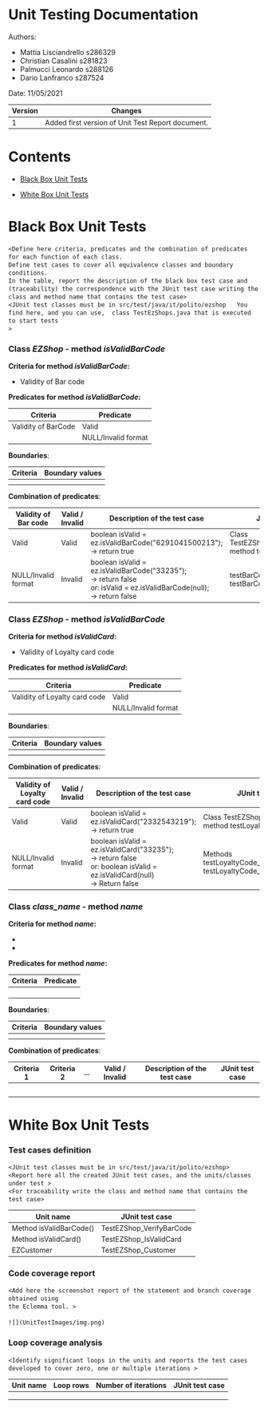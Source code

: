 # Unit Testing Documentation

Authors:
- Mattia Lisciandrello s286329
- Christian Casalini s281823
- Palmucci Leonardo s288126
- Dario Lanfranco s287524

Date: 11/05/2021

| Version | Changes |
| ------- |---------|
| 1 | Added first version of Unit Test Report document. |


# Contents

- [Black Box Unit Tests](#black-box-unit-tests)




- [White Box Unit Tests](#white-box-unit-tests)


# Black Box Unit Tests

    <Define here criteria, predicates and the combination of predicates for each function of each class.
    Define test cases to cover all equivalence classes and boundary conditions.
    In the table, report the description of the black box test case and (traceability) the correspondence with the JUnit test case writing the 
    class and method name that contains the test case>
    <JUnit test classes must be in src/test/java/it/polito/ezshop   You find here, and you can use,  class TestEzShops.java that is executed  
    to start tests
    >

 ### **Class *EZShop* - method *isValidBarCode***



**Criteria for method *isValidBarCode*:**
	

 - Validity of Bar code


**Predicates for method *isValidBarCode*:**


| Criteria                | Predicate |
| ------------------------ | --------- |
| Validity of BarCode       | Valid     |
|                          | NULL/Invalid format    |



**Boundaries**:

| Criteria | Boundary values |
| -------- | --------------- |
|          |                 |
|          |                 |


**Combination of predicates**:


| Validity of Bar code | Valid / Invalid | Description of the test case | JUnit test case |
-------|-------|-------|-------|
|Valid|Valid|  boolean isValid = ez.isValidBarCode("6291041500213"); <br />-> return true| Class TestEZShop_VerifyBarCode, method testBarCode_13digits()|
|NULL/Invalid format|Invalid| boolean isValid = ez.isValidBarCode("33235");<br /> -> return false <br /> or: isValid = ez.isValidBarCode(null);<br /> -> return false|testBarCode_nullInput() and testBarCode_notEnoughDigits()|

### **Class *EZShop* - method *isValidBarCode***



**Criteria for method *isValidCard*:**


- Validity of Loyalty card code


**Predicates for method *isValidCard*:**


| Criteria                | Predicate |
| ------------------------ | --------- |
| Validity of Loyalty card code     | Valid     |
|                          | NULL/Invalid format    |



**Boundaries**:

| Criteria | Boundary values |
| -------- | --------------- |
|          |                 |
|          |                 |


**Combination of predicates**:


|Validity of Loyalty card code | Valid / Invalid | Description of the test case | JUnit test case |
-------|-------|-------|-------|
|Valid|Valid|  boolean isValid = ez.isValidCard("2332543219"); <br />-> return true| Class TestEZShop_IsValidCard, method testLoyaltyCode_10digits()|
|NULL/Invalid format | Invalid| boolean isValid = ez.isValidCard("33235"); <br /> -> return false <br /> or: boolean isValid = ez.isValidCard(null) <br /> -> Return false| Methods testLoyaltyCode_notEnoughDigits(), testLoyaltyCode_nullInput()|

### **Class *class_name* - method *name***



**Criteria for method *name*:**


-
-





**Predicates for method *name*:**

| Criteria | Predicate |
| -------- | --------- |
|          |           |
|          |           |
|          |           |
|          |           |





**Boundaries**:

| Criteria | Boundary values |
| -------- | --------------- |
|          |                 |
|          |                 |



**Combination of predicates**:


| Criteria 1 | Criteria 2 | ... | Valid / Invalid | Description of the test case | JUnit test case |
|-------|-------|-------|-------|-------|-------|
|||||||
|||||||
|||||||
|||||||
|||||||



# White Box Unit Tests

### Test cases definition
    
    <JUnit test classes must be in src/test/java/it/polito/ezshop>
    <Report here all the created JUnit test cases, and the units/classes under test >
    <For traceability write the class and method name that contains the test case>


| Unit name               | JUnit test case          |
|-------------------------|--------------------------|
| Method isValidBarCode() | TestEZShop_VerifyBarCode |
| Method isValidCard()    | TestEZShop_IsValidCard   |
| EZCustomer              | TestEZShop_Customer      |

### Code coverage report

    <Add here the screenshot report of the statement and branch coverage obtained using
    the Eclemma tool. >

    ![](UnitTestImages/img.png)

### Loop coverage analysis

    <Identify significant loops in the units and reports the test cases
    developed to cover zero, one or multiple iterations >

|Unit name | Loop rows | Number of iterations | JUnit test case |
|---|---|---|---|
|||||
|||||
||||||




